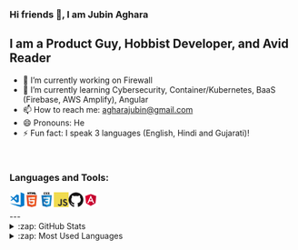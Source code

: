 ### Hi friends 👋, I am Jubin Aghara

## I am a Product Guy, Hobbist Developer, and Avid Reader

- 🔭 I’m currently working on Firewall
- 🌱 I’m currently learning Cybersecurity, Container/Kubernetes, BaaS (Firebase, AWS Amplify), Angular
- 📫 How to reach me: agharajubin@gmail.com
- 😄 Pronouns: He
- ⚡ Fun fact: I speak 3 languages (English, Hindi and Gujarati)!

<br />


### Languages and Tools:

<img align="left" alt="Visual Studio Code" width="26px" src="https://raw.githubusercontent.com/github/explore/80688e429a7d4ef2fca1e82350fe8e3517d3494d/topics/visual-studio-code/visual-studio-code.png" />
<img align="left" alt="HTML5" width="26px" src="https://raw.githubusercontent.com/github/explore/80688e429a7d4ef2fca1e82350fe8e3517d3494d/topics/html/html.png" />
<img align="left" alt="CSS3" width="26px" src="https://raw.githubusercontent.com/github/explore/80688e429a7d4ef2fca1e82350fe8e3517d3494d/topics/css/css.png" />
<img align="left" alt="JavaScript" width="26px" src="https://raw.githubusercontent.com/github/explore/80688e429a7d4ef2fca1e82350fe8e3517d3494d/topics/javascript/javascript.png" />
<img align="left" alt="GitHub" width="26px" src="https://raw.githubusercontent.com/github/explore/78df643247d429f6cc873026c0622819ad797942/topics/github/github.png" />
<img align="left" alt="Angular" width="26px" src="https://raw.githubusercontent.com/github/explore/80688e429a7d4ef2fca1e82350fe8e3517d3494d/topics/angular/angular.png" />


<br />
<br />
---

<details>
  <summary>:zap: GitHub Stats</summary>
  <img align="left" alt="Jubin's GitHub Stats" src="https://github-readme-stats.vercel.app/api?username=jubinaghara&show_icons=true&hide_border=true" />
</details>

<details>
  <summary>:zap: Most Used Languages</summary>
<img align="left" alt="Jubin's GitHub Top Languages" src="https://github-readme-stats.vercel.app/api/top-langs/?username=jubinaghara" />
</details>

<br />
<br />


[linkedin]: https://linkedin.com/in/agharajubin


